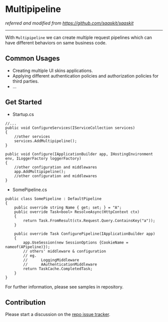 # Multipipeline

_referred and modified from https://github.com/saaskit/saaskit_

---

With `Multipipeline` we can create multiple request pipelines which can have different behaviors on same business code.

## Common Usages
+ Creating multiple UI skins applications.
+ Applying different authentication policies and authorization policies for third parties.
+ ...


## Get Started
+ Startup.cs

```
//...
public void ConfigureServices(IServiceCollection services)
{
    //other services
    services.AddMultipipeline();
}

public void Configure(IApplicationBuilder app, IHostingEnvironment env, ILoggerFactory loggerFactory)
{
    //other configuration and middlewares
    app.AddMultipipeline();
    //other configuration and middlewares
}

```
+ SomePipeline.cs
```
public class SomePipeline : DefaultPipeline
{
    public override string Name { get; set; } = "A";
    public override Task<bool> ResolveAsync(HttpContext ctx)
    {
        return Task.FromResult(ctx.Request.Query.ContainsKey("a"));
    }

    public override Task ConfigurePipeline(IApplicationBuilder app)
    {
        app.UseSession(new SessionOptions {CookieName = nameof(APipeline)});
        // others' middleware & configuration
        // eg.
        //		LoggingMiddleware
        //		AAuthenticationMiddleware
        return TaskCache.CompletedTask;
    }
}
```

For further information, please see samples in repository.

## Contribution

Please start a discussion on the <a href="https://github.com/LazyMortal/Multipipeline/issues">repo issue tracker</a>.
